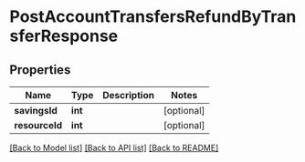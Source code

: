# PostAccountTransfersRefundByTransferResponse

## Properties
Name | Type | Description | Notes
------------ | ------------- | ------------- | -------------
**savingsId** | **int** |  | [optional] 
**resourceId** | **int** |  | [optional] 

[[Back to Model list]](../../README.md#documentation-for-models) [[Back to API list]](../../README.md#documentation-for-api-endpoints) [[Back to README]](../../README.md)

